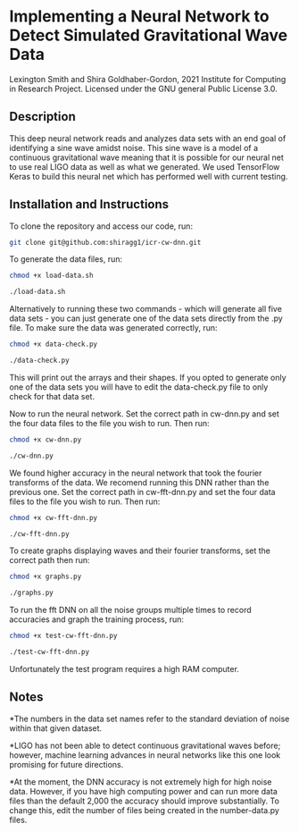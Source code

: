 # Implementing a Neural Network to Detect Simulated Gravitational Wave Data
Lexington Smith and Shira Goldhaber-Gordon, 2021 Institute for Computing in Research Project. Licensed under the GNU general Public License 3.0.

## Description
This deep neural network reads and analyzes data sets with an end goal of identifying a sine wave amidst noise. This sine wave is a model of a continuous gravitational wave meaning that it is possible for our neural net to use real LIGO data as well as what we generated. We used TensorFlow Keras to build this neural net which has performed well with current testing.  


## Installation and Instructions  
To clone the repository and access our code, run:

```bash
git clone git@github.com:shiragg1/icr-cw-dnn.git
```
To generate the data files, run:

```bash
chmod +x load-data.sh
```

```bash
./load-data.sh
```
Alternatively to running these two commands - which will generate all five data sets - you can just generate one of the data sets directly from the .py file.
To make sure the data was generated correctly, run:

```bash
chmod +x data-check.py
```

```bash
./data-check.py
```
This will print out the arrays and their shapes. If you opted to generate only one of the data sets you will have to edit the data-check.py file to only check for that data set.

Now to run the neural network. Set the correct path in cw-dnn.py and set the four data files to the file you wish to run. Then run:

```bash
chmod +x cw-dnn.py
```

```bash
./cw-dnn.py
```
We found higher accuracy in the neural network that took the fourier transforms of the data. We recomend running this DNN rather than the previous one. Set the correct path in cw-fft-dnn.py and set the four data files to the file you wish to run. Then run:

```bash
chmod +x cw-fft-dnn.py
```

```bash
./cw-fft-dnn.py
```
To create graphs displaying waves and their fourier transforms, set the correct path then run:

```bash
chmod +x graphs.py
```

```bash
./graphs.py
```

To run the fft DNN on all the noise groups multiple times to record accuracies and graph the training process, run:

```bash
chmod +x test-cw-fft-dnn.py
```

```bash
./test-cw-fft-dnn.py
```
Unfortunately the test program requires a high RAM computer.

## Notes
*The numbers in the data set names refer to the standard deviation of noise within that given dataset.

*LIGO has not been able to detect continuous gravitational waves before; however, machine learning advances in neural networks like this one look promising for future directions.

*At the moment, the DNN accuracy is not extremely high for high noise data. However, if you have high computing power and can run more data files than the default 2,000 the accuracy should improve substantially. To change this, edit the number of files being created in the number-data.py files.

